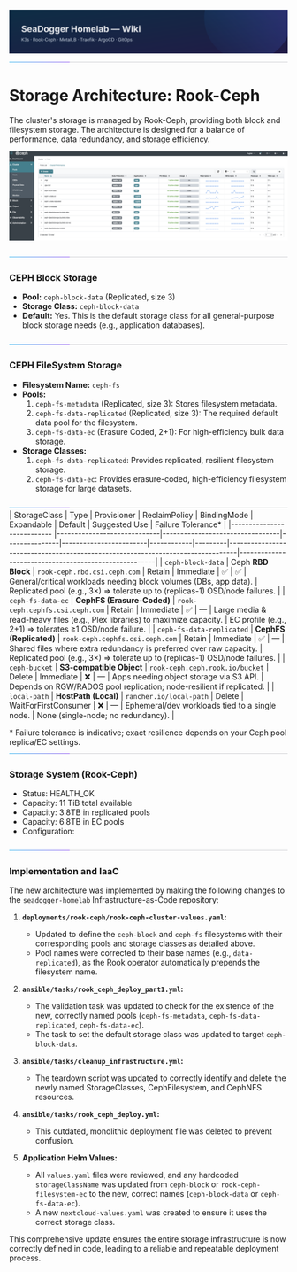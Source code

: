 ![wiki-banner.svg](images/wiki-banner.svg)
![accent-divider.svg](images/accent-divider.svg)
# Storage Architecture: Rook-Ceph

The cluster's storage is managed by Rook-Ceph, providing both block and filesystem storage. The architecture is designed for a balance of performance, data redundancy, and storage efficiency.

![ceph-dashboard](images/ceph-dashboard.png)


![accent-divider.svg](images/accent-divider.svg)
### CEPH Block Storage
-   **Pool:** `ceph-block-data` (Replicated, size 3)
-   **Storage Class:** `ceph-block-data`
-   **Default:** Yes. This is the default storage class for all general-purpose block storage needs (e.g., application databases).

![accent-divider.svg](images/accent-divider.svg)
### CEPH FileSystem Storage
-   **Filesystem Name:** `ceph-fs`
-   **Pools:**
    1.  `ceph-fs-metadata` (Replicated, size 3): Stores filesystem metadata.
    2.  `ceph-fs-data-replicated` (Replicated, size 3): The required default data pool for the filesystem.
    3.  `ceph-fs-data-ec` (Erasure Coded, 2+1): For high-efficiency bulk data storage.
-   **Storage Classes:**
    1.  `ceph-fs-data-replicated`: Provides replicated, resilient filesystem storage.
    2.  `ceph-fs-data-ec`: Provides erasure-coded, high-efficiency filesystem storage for large datasets.


![accent-divider.svg](images/accent-divider.svg)
| StorageClass               | Type                         | Provisioner                     | ReclaimPolicy | BindingMode            | Expandable | Default | Suggested Use                                                                 | Failure Tolerance*                                   |
|--------------------------- |-----------------------------|---------------------------------|---------------|------------------------|------------|---------|--------------------------------------------------------------------------------|------------------------------------------------------|
| `ceph-block-data`          | Ceph **RBD Block**          | `rook-ceph.rbd.csi.ceph.com`    | Retain        | Immediate              | ✅         | ✅      | General/critical workloads needing block volumes (DBs, app data).            | Replicated pool (e.g., 3×) ⇒ tolerate up to (replicas-1) OSD/node failures. |
| `ceph-fs-data-ec`          | **CephFS (Erasure-Coded)**  | `rook-ceph.cephfs.csi.ceph.com` | Retain        | Immediate              | ✅         | —       | Large media & read-heavy files (e.g., Plex libraries) to maximize capacity.  | EC profile (e.g., 2+1) ⇒ tolerates ≥1 OSD/node failure.                    |
| `ceph-fs-data-replicated`  | **CephFS (Replicated)**     | `rook-ceph.cephfs.csi.ceph.com` | Retain        | Immediate              | ✅         | —       | Shared files where extra redundancy is preferred over raw capacity.          | Replicated pool (e.g., 3×) ⇒ tolerate up to (replicas-1) OSD/node failures. |
| `ceph-bucket`              | **S3-compatible Object**    | `rook-ceph.ceph.rook.io/bucket` | Delete        | Immediate              | ❌         | —       | Apps needing object storage via S3 API.                                       | Depends on RGW/RADOS pool replication; node-resilient if replicated.        |
| `local-path`               | **HostPath (Local)**        | `rancher.io/local-path`         | Delete        | WaitForFirstConsumer   | ❌         | —       | Ephemeral/dev workloads tied to a single node.                                | None (single-node; no redundancy).                                         |

\* Failure tolerance is indicative; exact resilience depends on your Ceph pool replica/EC settings.
![accent-divider.svg](images/accent-divider.svg)
### Storage System (Rook-Ceph)
   - Status: HEALTH_OK
   - Capacity: 11 TiB total available
   - Capacity: 3.8TB in replicated pools
   - Capacity: 6.8TB in EC pools
   - Configuration:

![accent-divider.svg](images/accent-divider.svg)
### Implementation and IaaC 

The new architecture was implemented by making the following changes to the `seadogger-homelab` Infrastructure-as-Code repository:

1.  **`deployments/rook-ceph/rook-ceph-cluster-values.yaml`:**
    *   Updated to define the `ceph-block` and `ceph-fs` filesystems with their corresponding pools and storage classes as detailed above.
    *   Pool names were corrected to their base names (e.g., `data-replicated`), as the Rook operator automatically prepends the filesystem name.

2.  **`ansible/tasks/rook_ceph_deploy_part1.yml`:**
    *   The validation task was updated to check for the existence of the new, correctly named pools (`ceph-fs-metadata`, `ceph-fs-data-replicated`, `ceph-fs-data-ec`).
    *   The task to set the default storage class was updated to target `ceph-block-data`.

3.  **`ansible/tasks/cleanup_infrastructure.yml`:**
    *   The teardown script was updated to correctly identify and delete the newly named StorageClasses, CephFilesystem, and CephNFS resources.

4.  **`ansible/tasks/rook_ceph_deploy.yml`:**
    *   This outdated, monolithic deployment file was deleted to prevent confusion.

5.  **Application Helm Values:**
    *   All `values.yaml` files were reviewed, and any hardcoded `storageClassName` was updated from `ceph-block` or `rook-ceph-filesystem-ec` to the new, correct names (`ceph-block-data` or `ceph-fs-data-ec`).
    *   A new `nextcloud-values.yaml` was created to ensure it uses the correct storage class.

This comprehensive update ensures the entire storage infrastructure is now correctly defined in code, leading to a reliable and repeatable deployment process.

